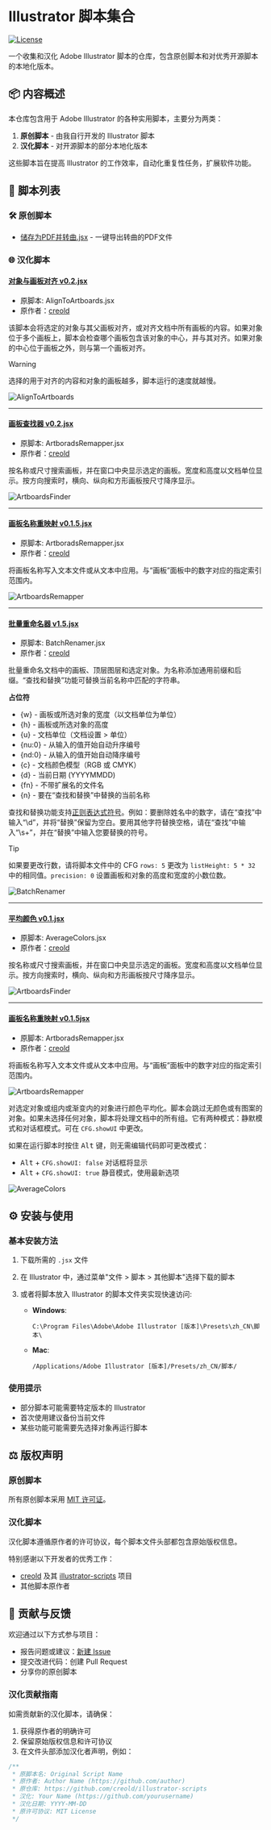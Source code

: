 # Illustrator 脚本集合

[![License](https://img.shields.io/badge/license-MIT-blue.svg)](LICENSE)

一个收集和汉化 Adobe Illustrator 脚本的仓库，包含原创脚本和对优秀开源脚本的本地化版本。

## 📦 内容概述

本仓库包含用于 Adobe Illustrator 的各种实用脚本，主要分为两类：

1. **原创脚本** - 由我自行开发的 Illustrator 脚本
2. **汉化脚本** - 对开源脚本的部分本地化版本

这些脚本旨在提高 Illustrator 的工作效率，自动化重复性任务，扩展软件功能。

## 📜 脚本列表

### 🛠️ 原创脚本
- [储存为PDF并转曲.jsx](/储存为PDF并转曲%20v0.4.jsx) - 一键导出转曲的PDF文件


### 🌐 汉化脚本

#### [对象与画板对齐 v0.2.jsx](/illustrator-script-compilation/对象与画板对齐%20v0.2.jsx)
  
- 原脚本: AlignToArtboards.jsx
- 原作者：[creold](https://github.com/creold)  


该脚本会将选定的对象与其父画板对齐，或对齐文档中所有画板的内容。如果对象位于多个画板上，脚本会检查哪个画板包含该对象的中心，并与其对齐。如果对象的中心位于画板之外，则与第一个画板对齐。

> [!WARNING]   
> 选择的用于对齐的内容和对象的画板越多，脚本运行的速度就越慢。

![AlignToArtboards](https://i.ibb.co/XFQSmvR/Align-To-Artboards.gif)

---

#### [画板查找器 v0.2.jsx](/illustrator-script-compilation/画板查找器%20v0.2.jsx)
  
- 原脚本: ArtboradsRemapper.jsx
- 原作者：[creold](https://github.com/creold)  

按名称或尺寸搜索画板，并在窗口中央显示选定的画板。宽度和高度以文档单位显示。按方向搜索时，横向、纵向和方形画板按尺寸降序显示。

![ArtboardsFinder](https://i.ibb.co/VJXKjWQ/artboards-finder.gif)

---

#### [画板名称重映射 v0.1.5.jsx](/illustrator-script-compilation/画板名称重映射%20v0.1.5.jsx)
  
- 原脚本: ArtboradsRemapper.jsx
- 原作者：[creold](https://github.com/creold)  

将画板名称写入文本文件或从文本中应用。与“画板”面板中的数字对应的指定索引范围内。

![ArtboardsRemapper](https://i.ibb.co/xG8sSNr/Artboards-Remapper.gif)

---

#### [批量重命名器 v1.5.jsx](/illustrator-script-compilation/批量重命名器%20v1.5.jsx)
  
- 原脚本: BatchRenamer.jsx
- 原作者：[creold](https://github.com/creold)  

批量重命名文档中的画板、顶层图层和选定对象。为名称添加通用前缀和后缀。“查找和替换”功能可替换当前名称中匹配的字符串。

**占位符** 

* {w} - 画板或所选对象的宽度（以文档单位为单位）
* {h} - 画板或所选对象的高度
* {u} - 文档单位（文档设置 > 单位）
* {nu:0} - 从输入的值开始自动升序编号
* {nd:0} - 从输入的值开始自动降序编号
* {c} - 文档颜色模型（RGB 或 CMYK）
* {d} - 当前日期 (YYYYMMDD)
* {fn} - 不带扩展名的文件名
* {n} - 要在“查找和替换”中替换的当前名称

查找和替换功能支持[正则表达式符号](https://cheatography.com/davechild/cheat-sheets/regular-expressions/)。例如：要删除姓名中的数字，请在“查找”中输入“\d”，并将“替换”保留为空白。要用其他字符替换空格，请在“查找”中输入“\s+”，并在“替换”中输入您要替换的符号。

> [!TIP]   
> 如果要更改行数，请将脚本文件中的 CFG `rows: 5` 更改为 `listHeight: 5 * 32` 中的相同值。`precision: 0` 设置画板和对象的高度和宽度的小数位数。

![BatchRenamer](https://i.ibb.co/p2VXbY9/Batch-Renamer.gif)

---

#### [平均颜色 v0.1.jsx](/illustrator-script-compilation/平均颜色%20v0.1.jsx)
  
- 原脚本: AverageColors.jsx
- 原作者：[creold](https://github.com/creold)  

按名称或尺寸搜索画板，并在窗口中央显示选定的画板。宽度和高度以文档单位显示。按方向搜索时，横向、纵向和方形画板按尺寸降序显示。

![ArtboardsFinder](https://i.ibb.co/VJXKjWQ/artboards-finder.gif)

---

#### [画板名称重映射 v0.1.5jsx](scripts/translated/AlignToArtboards.jsx)
  
- 原脚本: ArtboradsRemapper.jsx
- 原作者：[creold](https://github.com/creold)  

将画板名称写入文本文件或从文本中应用。与“画板”面板中的数字对应的指定索引范围内。

![ArtboardsRemapper](https://i.ibb.co/xG8sSNr/Artboards-Remapper.gif)





对选定对象或组内或渐变内的对象进行颜色平均化。脚本会跳过无颜色或有图案的对象。如果未选择任何对象，脚本将处理文档中的所有组。它有两种模式：静默模式和对话框模式。可在 `CFG.showUI` 中更改。  

如果在运行脚本时按住 <kbd>Alt</kbd> 键，则无需编辑代码即可更改模式：

* <kbd>Alt</kbd> + `CFG.showUI: false` 对话框将显示
* <kbd>Alt</kbd> + `CFG.showUI: true` 静音模式，使用最新选项

![AverageColors](https://i.ibb.co/6bjPmLh/average-colors.gif) 

## ⚙️ 安装与使用

### 基本安装方法
1. 下载所需的 `.jsx` 文件
2. 在 Illustrator 中，通过菜单"文件 > 脚本 > 其他脚本"选择下载的脚本
3. 或者将脚本放入 Illustrator 的脚本文件夹实现快速访问:

   - **Windows**: 
     ```
     C:\Program Files\Adobe\Adobe Illustrator [版本]\Presets\zh_CN\脚本\
     ```
   - **Mac**: 
     ```
     /Applications/Adobe Illustrator [版本]/Presets/zh_CN/脚本/
     ```

### 使用提示
- 部分脚本可能需要特定版本的 Illustrator
- 首次使用建议备份当前文件
- 某些功能可能需要先选择对象再运行脚本

## ⚖️ 版权声明

### 原创脚本
所有原创脚本采用 [MIT 许可证](LICENSE)。

### 汉化脚本
汉化脚本遵循原作者的许可协议，每个脚本文件头部都包含原始版权信息。

特别感谢以下开发者的优秀工作：
- [creold](https://github.com/creold) 及其 [illustrator-scripts](https://github.com/creold/illustrator-scripts) 项目
- 其他脚本原作者

## 🤝 贡献与反馈

欢迎通过以下方式参与项目：

- 报告问题或建议：[新建 Issue](https://github.com/你的用户名/仓库名/issues)
- 提交改进代码：创建 Pull Request
- 分享你的原创脚本

### 汉化贡献指南
如需贡献新的汉化脚本，请确保：
1. 获得原作者的明确许可
2. 保留原始版权信息和许可协议
3. 在文件头部添加汉化者声明，例如：

```js
/**
 * 原脚本名: Original Script Name
 * 原作者: Author Name (https://github.com/author)
 * 原仓库: https://github.com/creold/illustrator-scripts
 * 汉化: Your Name (https://github.com/yourusername)
 * 汉化日期: YYYY-MM-DD
 * 原许可协议: MIT License
 */
